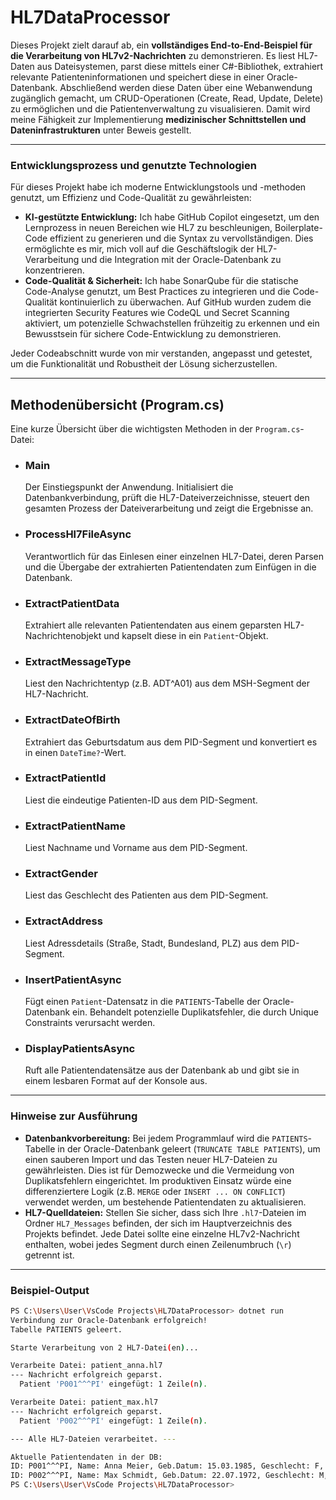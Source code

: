 # HL7DataProcessor

Dieses Projekt zielt darauf ab, ein **vollständiges End-to-End-Beispiel für die Verarbeitung von HL7v2-Nachrichten** zu demonstrieren. Es liest HL7-Daten aus Dateisystemen, parst diese mittels einer C#-Bibliothek, extrahiert relevante Patienteninformationen und speichert diese in einer Oracle-Datenbank. Abschließend werden diese Daten über eine Webanwendung zugänglich gemacht, um CRUD-Operationen (Create, Read, Update, Delete) zu ermöglichen und die Patientenverwaltung zu visualisieren. Damit wird meine Fähigkeit zur Implementierung **medizinischer Schnittstellen und Dateninfrastrukturen** unter Beweis gestellt.

---

### Entwicklungsprozess und genutzte Technologien

Für dieses Projekt habe ich moderne Entwicklungstools und -methoden genutzt, um Effizienz und Code-Qualität zu gewährleisten:

* **KI-gestützte Entwicklung:** Ich habe GitHub Copilot eingesetzt, um den Lernprozess in neuen Bereichen wie HL7 zu beschleunigen, Boilerplate-Code effizient zu generieren und die Syntax zu vervollständigen. Dies ermöglichte es mir, mich voll auf die Geschäftslogik der HL7-Verarbeitung und die Integration mit der Oracle-Datenbank zu konzentrieren.
* **Code-Qualität & Sicherheit:** Ich habe SonarQube für die statische Code-Analyse genutzt, um Best Practices zu integrieren und die Code-Qualität kontinuierlich zu überwachen. Auf GitHub wurden zudem die integrierten Security Features wie CodeQL und Secret Scanning aktiviert, um potenzielle Schwachstellen frühzeitig zu erkennen und ein Bewusstsein für sichere Code-Entwicklung zu demonstrieren.

Jeder Codeabschnitt wurde von mir verstanden, angepasst und getestet, um die Funktionalität und Robustheit der Lösung sicherzustellen.

---

## Methodenübersicht (Program.cs)

Eine kurze Übersicht über die wichtigsten Methoden in der `Program.cs`-Datei:

* ### Main
    Der Einstiegspunkt der Anwendung. Initialisiert die Datenbankverbindung, prüft die HL7-Dateiverzeichnisse, steuert den gesamten Prozess der Dateiverarbeitung und zeigt die Ergebnisse an.
* ### ProcessHl7FileAsync
    Verantwortlich für das Einlesen einer einzelnen HL7-Datei, deren Parsen und die Übergabe der extrahierten Patientendaten zum Einfügen in die Datenbank.
* ### ExtractPatientData
    Extrahiert alle relevanten Patientendaten aus einem geparsten HL7-Nachrichtenobjekt und kapselt diese in ein `Patient`-Objekt.
* ### ExtractMessageType
    Liest den Nachrichtentyp (z.B. ADT^A01) aus dem MSH-Segment der HL7-Nachricht.
* ### ExtractDateOfBirth
    Extrahiert das Geburtsdatum aus dem PID-Segment und konvertiert es in einen `DateTime?`-Wert.
* ### ExtractPatientId
    Liest die eindeutige Patienten-ID aus dem PID-Segment.
* ### ExtractPatientName
    Liest Nachname und Vorname aus dem PID-Segment.
* ### ExtractGender
    Liest das Geschlecht des Patienten aus dem PID-Segment.
* ### ExtractAddress
    Liest Adressdetails (Straße, Stadt, Bundesland, PLZ) aus dem PID-Segment.
* ### InsertPatientAsync
    Fügt einen `Patient`-Datensatz in die `PATIENTS`-Tabelle der Oracle-Datenbank ein. Behandelt potenzielle Duplikatsfehler, die durch Unique Constraints verursacht werden.
* ### DisplayPatientsAsync
    Ruft alle Patientendatensätze aus der Datenbank ab und gibt sie in einem lesbaren Format auf der Konsole aus.

---

### Hinweise zur Ausführung

* **Datenbankvorbereitung:** Bei jedem Programmlauf wird die `PATIENTS`-Tabelle in der Oracle-Datenbank geleert (`TRUNCATE TABLE PATIENTS`), um einen sauberen Import und das Testen neuer HL7-Dateien zu gewährleisten. Dies ist für Demozwecke und die Vermeidung von Duplikatsfehlern eingerichtet. Im produktiven Einsatz würde eine differenziertere Logik (z.B. `MERGE` oder `INSERT ... ON CONFLICT`) verwendet werden, um bestehende Patientendaten zu aktualisieren.
* **HL7-Quelldateien:** Stellen Sie sicher, dass sich Ihre `.hl7`-Dateien im Ordner `HL7_Messages` befinden, der sich im Hauptverzeichnis des Projekts befindet. Jede Datei sollte eine einzelne HL7v2-Nachricht enthalten, wobei jedes Segment durch einen Zeilenumbruch (`\r`) getrennt ist.

---

### Beispiel-Output

```bash
PS C:\Users\User\VsCode Projects\HL7DataProcessor> dotnet run
Verbindung zur Oracle-Datenbank erfolgreich!
Tabelle PATIENTS geleert.

Starte Verarbeitung von 2 HL7-Datei(en)...

Verarbeite Datei: patient_anna.hl7
--- Nachricht erfolgreich geparst.
  Patient 'P001^^^PI' eingefügt: 1 Zeile(n).

Verarbeite Datei: patient_max.hl7
--- Nachricht erfolgreich geparst.
  Patient 'P002^^^PI' eingefügt: 1 Zeile(n).

--- Alle HL7-Dateien verarbeitet. ---

Aktuelle Patientendaten in der DB:
ID: P001^^^PI, Name: Anna Meier, Geb.Datum: 15.03.1985, Geschlecht: F, Adresse: Eichenweg 12, 10115 Berlin, Typ: ADT^A01
ID: P002^^^PI, Name: Max Schmidt, Geb.Datum: 22.07.1972, Geschlecht: M, Adresse: Birkenallee 5, 20095 Hamburg, Typ: ADT^A01
PS C:\Users\User\VsCode Projects\HL7DataProcessor>
